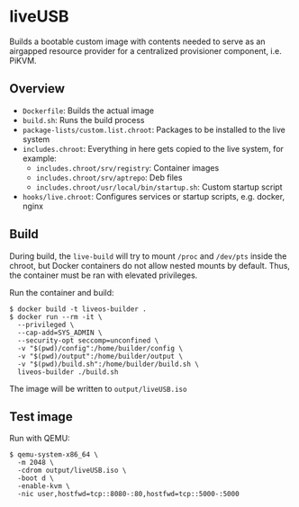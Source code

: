 # liveUSB

Builds a bootable custom image with contents needed to serve as an airgapped resource
provider for a centralized provisioner component, i.e. PiKVM.

## Overview

* `Dockerfile`: Builds the actual image
* `build.sh`: Runs the build process
* `package-lists/custom.list.chroot`: Packages to be installed to the live system
* `includes.chroot`: Everything in here gets copied to the live system, for example:
  * `includes.chroot/srv/registry`: Container images
  * `includes.chroot/srv/aptrepo`: Deb files
  * `includes.chroot/usr/local/bin/startup.sh`: Custom startup script
* `hooks/live.chroot`: Configures services or startup scripts, e.g. docker, nginx

## Build

During build, the `live-build` will try to mount `/proc` and `/dev/pts` inside the chroot,
but Docker containers do not allow nested mounts by default. Thus, the container must
be ran with elevated privileges.

Run the container and build:

```shell
$ docker build -t liveos-builder .
$ docker run --rm -it \
  --privileged \
  --cap-add=SYS_ADMIN \
  --security-opt seccomp=unconfined \
  -v "$(pwd)/config":/home/builder/config \
  -v "$(pwd)/output":/home/builder/output \
  -v "$(pwd)/build.sh":/home/builder/build.sh \
  liveos-builder ./build.sh
```

The image will be written to `output/liveUSB.iso`

## Test image

Run with QEMU:

```shell
$ qemu-system-x86_64 \
  -m 2048 \
  -cdrom output/liveUSB.iso \
  -boot d \
  -enable-kvm \
  -nic user,hostfwd=tcp::8080-:80,hostfwd=tcp::5000-:5000
```
